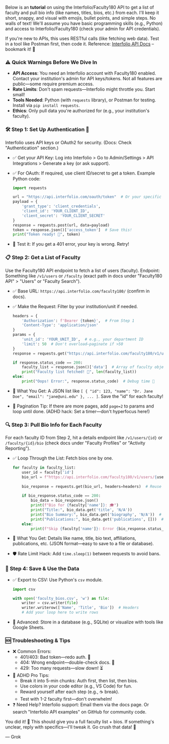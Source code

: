 Below is an **tutorial** on using the Interfolio/Faculty180 API to get a list of faculty and pull bio info (like names, titles, bios, etc.) from each. I'll keep it short, snappy, and visual with emojis, bullet points, and simple steps. No walls of text! We'll assume you have basic programming skills (e.g., Python) and access to Interfolio/Faculty180 (check your admin for API credentials).

If you're new to APIs, this uses RESTful calls (like fetching web data). Test in a tool like Postman first, then code it. Reference: [Interfolio API Docs](https://product-help.interfolio.com/en_US/technical-resources/about-interfolio-apis-and-documentation) – bookmark it! 🚀

### ⚠️ Quick Warnings Before We Dive In
- **API Access**: You need an Interfolio account with Faculty180 enabled. Contact your institution's admin for API keys/tokens. Not all features are public—some require premium access.
- **Rate Limits**: Don't spam requests—Interfolio might throttle you. Start small!
- **Tools Needed**: Python (with `requests` library), or Postman for testing. Install via `pip install requests`.
- **Ethics**: Only pull data you're authorized for (e.g., your institution's faculty).

### 🛠️ Step 1: Set Up Authentication 🔑
Interfolio uses API keys or OAuth2 for security. (Docs: Check "Authentication" section.)

- ✅ Get your API Key: Log into Interfolio > Go to Admin/Settings > API Integrations > Generate a key (or ask support).
- ✅ For OAuth: If required, use client ID/secret to get a token. Example Python code:

  ```python
  import requests

  url = "https://api.interfolio.com/oauth/token"  # Or your specific endpoint
  payload = {
      'grant_type': 'client_credentials',
      'client_id': 'YOUR_CLIENT_ID',
      'client_secret': 'YOUR_CLIENT_SECRET'
  }
  response = requests.post(url, data=payload)
  token = response.json()['access_token']  # Save this!
  print("Token ready! 🎉", token)
  ```

- 🚨 Test it: If you get a 401 error, your key is wrong. Retry!

### 📋 Step 2: Get a List of Faculty
Use the Faculty180 API endpoint to fetch a list of users (faculty). Endpoint: Something like `/v1/users` or `/faculty` (exact path in docs under "Faculty180 API" > "Users" or "Faculty Search").

- ✅ Base URL: `https://api.interfolio.com/faculty180/` (confirm in docs).
- ✅ Make the Request: Filter by your institution/unit if needed.

  ```python
  headers = {
      'Authorization': f'Bearer {token}',  # From Step 1
      'Content-Type': 'application/json'
  }
  params = {
      'unit_id': 'YOUR_UNIT_ID',  # e.g., your department ID
      'limit': 50  # Don't overload—paginate if >50
  }
  response = requests.get("https://api.interfolio.com/faculty180/v1/users", headers=headers, params=params)
  
  if response.status_code == 200:
      faculty_list = response.json()['data']  # Array of faculty objects
      print("Faculty list fetched! 📜", len(faculty_list))
  else:
      print("Oops! Error:", response.status_code)  # Debug time 🐛
  ```

- 🎯 What You Get: A JSON list like `[ { "id": 123, "name": "Dr. Jane Doe", "email": "jane@uni.edu" }, ... ]`. Save the "id" for each faculty!

- 🔄 Pagination Tip: If there are more pages, add `page=2` to params and loop until done. (ADHD hack: Set a timer—don't hyperfocus here!)

### 🔍 Step 3: Pull Bio Info for Each Faculty
For each faculty ID from Step 2, hit a details endpoint like `/v1/users/{id}` or `/faculty/{id}/bio` (check docs under "Faculty Profiles" or "Activity Reporting").

- ✅ Loop Through the List: Fetch bios one by one.

  ```python
  for faculty in faculty_list:
      user_id = faculty['id']
      bio_url = f"https://api.interfolio.com/faculty180/v1/users/{user_id}"  # Or /profile/{id}
      
      bio_response = requests.get(bio_url, headers=headers)  # Reuse headers from Step 2
      
      if bio_response.status_code == 200:
          bio_data = bio_response.json()
          print(f"Bio for {faculty['name']}: 🎓")
          print("Title:", bio_data.get('title', 'N/A'))
          print("Bio Summary:", bio_data.get('biography', 'N/A'))  # Fields vary—check docs!
          print("Publications:", bio_data.get('publications', []))  # Example extra field
      else:
          print(f"Skip {faculty['name']}: Error {bio_response.status_code} 😕")
  ```

- 🎉 What You Get: Details like name, title, bio text, affiliations, publications, etc. (JSON format—easy to save to a file or database).
- 🛡️ Rate Limit Hack: Add `time.sleep(1)` between requests to avoid bans.

### 💾 Step 4: Save & Use the Data
- ✅ Export to CSV: Use Python's `csv` module.

  ```python
  import csv

  with open('faculty_bios.csv', 'w') as file:
      writer = csv.writer(file)
      writer.writerow(['Name', 'Title', 'Bio'])  # Headers
      # Add your loop here to write rows
  ```

- 🚀 Advanced: Store in a database (e.g., SQLite) or visualize with tools like Google Sheets.

### 🆘 Troubleshooting & Tips
- ❌ Common Errors:
  - 401/403: Bad token—redo auth. 🔑
  - 404: Wrong endpoint—double-check docs. 📖
  - 429: Too many requests—slow down! ⏳
- 🌟 ADHD Pro Tips:
  - Break it into 5-min chunks: Auth first, then list, then bios.
  - Use colors in your code editor (e.g., VS Code) for fun.
  - Reward yourself after each step (e.g., ☕ break).
  - Test with 1-2 faculty first—don't overwhelm!
- ❓ Need Help? Interfolio support: Email them via the docs page. Or search "Interfolio API examples" on GitHub for community code.

You did it! 🎊 This should give you a full faculty list + bios. If something's unclear, reply with specifics—I'll tweak it. Go crush that data! 💪

&mdash; Grok

<br>
